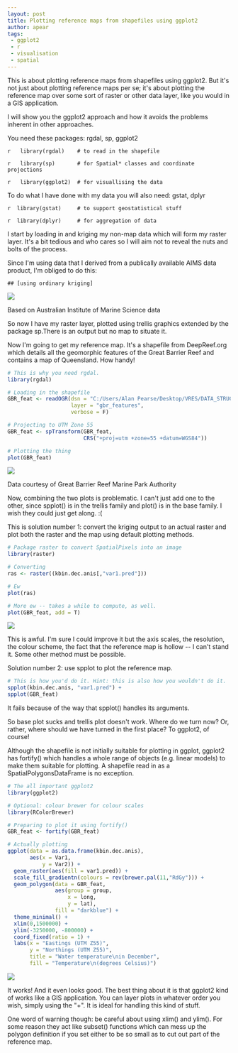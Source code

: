 ```yaml
---
layout: post
title: Plotting reference maps from shapefiles using ggplot2
author: apear
tags:
 - ggplot2
 - r
 - visualisation
 - spatial
---
```


This is about plotting reference maps from shapefiles using ggplot2. But it's not just about plotting reference maps per se; it's about plotting the reference map over some sort of raster or other data layer, like you would in a GIS application.

I will show you the ggplot2 approach and how it avoids the problems inherent in other approaches.

You need these packages: rgdal, sp, ggplot2

`r   library(rgdal)    # to read in the shapefile`

`r   library(sp)       # for Spatial* classes and coordinate projections`

`r   library(ggplot2)  # for visuallising the data`

To do what I have done with my data you will also need: gstat, dplyr

`r  library(gstat)     # to support geostatistical stuff`

`r  library(dplyr)     # for aggregation of data`

<!---excerpt-break-->

I start by loading in and kriging my non-map data which will form my raster layer. It's a bit tedious and who cares so I will aim not to reveal the nuts and bolts of the process.

Since I'm using data that I derived from a publically available AIMS data product, I'm obliged to do this:

    ## [using ordinary kriging]

![](2016-02-16-apear9-Plotting-reference-maps-from-shapefiles-using-ggplot2_files/figure-markdown_github/unnamed-chunk-6-1.png)

Based on Australian Institute of Marine Science data

So now I have my raster layer, plotted using trellis graphics extended by the package sp.There is an output but no map to situate it.

Now I'm going to get my reference map. It's a shapefile from DeepReef.org which details all the geomorphic features of the Great Barrier Reef and contains a map of Queensland. How handy!

``` r
# This is why you need rgdal.
library(rgdal)

# Loading in the shapefile
GBR_feat <- readOGR(dsn = "C:/Users/Alan Pearse/Desktop/VRES/DATA_STRUCTURED/GEOGRAPHICAL_GEOLOGICAL/DeepReefOrg/Geomorphic_GBR/shape", 
                    layer = "gbr_features",
                    verbose = F)

# Projecting to UTM Zone 55 
GBR_feat <- spTransform(GBR_feat,
                        CRS("+proj=utm +zone=55 +datum=WGS84"))

# Plotting the thing
plot(GBR_feat)
```

![](2016-02-16-apear9-Plotting-reference-maps-from-shapefiles-using-ggplot2_files/figure-markdown_github/unnamed-chunk-7-1.png)

Data courtesy of Great Barrier Reef Marine Park Authority

Now, combining the two plots is problematic. I can't just add one to the other, since spplot() is in the trellis family and plot() is in the base family. I wish they could just get along. :(

This is solution number 1: convert the kriging output to an actual raster and plot both the raster and the map using default plotting methods.

``` r
# Package raster to convert SpatialPixels into an image
library(raster)

# Converting
ras <- raster((kbin.dec.anis[,"var1.pred"]))

# Ew
plot(ras)

# More ew -- takes a while to compute, as well.
plot(GBR_feat, add = T)
```

![](2016-02-16-apear9-Plotting-reference-maps-from-shapefiles-using-ggplot2_files/figure-markdown_github/unnamed-chunk-8-1.png)

This is awful. I'm sure I could improve it but the axis scales, the resolution, the colour scheme, the fact that the reference map is hollow -- I can't stand it. Some other method must be possible.

Solution number 2: use spplot to plot the reference map.

``` r
# This is how you'd do it. Hint: this is also how you wouldn't do it.
spplot(kbin.dec.anis, "var1.pred") + 
spplot(GBR_feat) 
```

It fails because of the way that spplot() handles its arguments.

So base plot sucks and trellis plot doesn't work. Where do we turn now? Or, rather, where should we have turned in the first place? To ggplot2, of course!

Although the shapefile is not initially suitable for plotting in ggplot, ggplot2 has fortify() which handles a whole range of objects (e.g. linear models) to make them suitable for plotting. A shapefile read in as a SpatialPolygonsDataFrame is no exception.

``` r
# The all important ggplot2
library(ggplot2)

# Optional: colour brewer for colour scales
library(RColorBrewer)

# Preparing to plot it using fortify()
GBR_feat <- fortify(GBR_feat)

# Actually plotting
ggplot(data = as.data.frame(kbin.dec.anis),
       aes(x = Var1, 
           y = Var2)) +
  geom_raster(aes(fill = var1.pred)) +
  scale_fill_gradientn(colours = rev(brewer.pal(11,"RdGy"))) +
  geom_polygon(data = GBR_feat, 
               aes(group = group, 
                   x = long, 
                   y = lat),
               fill = "darkblue") +
  theme_minimal() +
  xlim(0,1500000) +
  ylim(-3250000, -800000) +
  coord_fixed(ratio = 1) +
  labs(x = "Eastings (UTM Z55)",
       y = "Northings (UTM Z55)",
       title = "Water temperature\nin December",
       fill = "Temperature\n(degrees Celsius)")
```

![](2016-02-16-apear9-Plotting-reference-maps-from-shapefiles-using-ggplot2_files/figure-markdown_github/unnamed-chunk-10-1.png)

It works! And it even looks good. The best thing about it is that ggplot2 kind of works like a GIS application. You can layer plots in whatever order you wish, simply using the "+". It is ideal for handling this kind of stuff.

One word of warning though: be careful about using xlim() and ylim(). For some reason they act like subset() functions which can mess up the polygon definition if you set either to be so small as to cut out part of the reference map.
